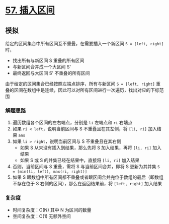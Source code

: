 # [57. 插入区间](https://leetcode-cn.com/problems/insert-interval/solution/cha-ru-qu-jian-by-leetcode-solution/)

## 模拟

给定的区间集合中所有区间互不重叠，在需要插入一个新区间 `S = [left, right]` 时，

- 找出所有与新区间 S 重叠的所有区间
- 与新区间合并成一个大区间 S'
- 最终返回与大区间 S' 不重叠的所有区间

由于给定的区间集合已经按照左端点排序，所有与新区间 `S = [left, right]` 重叠的区间在数组中是连续，因此可以对所有区间进行一次遍历，找出对应的下标范围

### 解题思路

1. 遍历数组各个区间的左右端点，分别是 `li` 左端点和 `ri` 右端点
2. 如果 `ri < left`，说明当前区间与 S 不重叠且在其左侧，将 `[li, ri]` 加入结果 `ans`
3. 如果 `li > right`，说明当前区间与 S 不重叠且在其右侧
    - 如果 S 从来没有插入到结果，那么先将 S 加入结果，再将 `[li, ri]` 加入结果
    - 如果 S 或 S 的并集已经在结果中，直接将 `[li, ri]` 加入结果
4. 否则，当前区间与 S 重叠，需将 S 与当前区间合并，即将 S 更新为其并集 `S = [min(li, left), max(ri, right)]`
5. 如果 S 跟数组中所有区间都不重叠或者跟区间合并完位于数组的最后（即数组不存在位于 S 右侧的区间），那么在返回结果前，将 `[left, right]` 加入结果

### 复杂度

- 时间复杂度：O(N) 其中 N 为区间的数量
- 空间复杂度：O(1) 无额外空间
